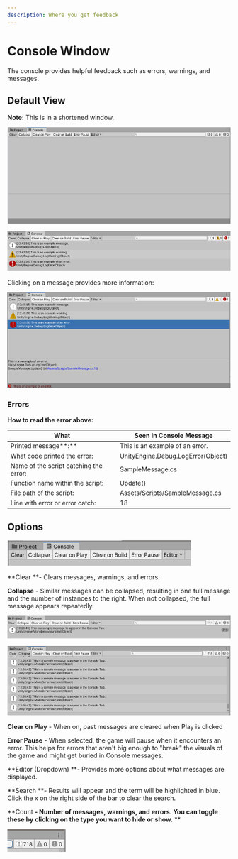 ```yaml
---
description: Where you get feedback
---
```


# Console Window

The console provides helpful feedback such as errors, warnings, and messages.

## Default View

**Note:** This is in a shortened window.

![A clear console](<../../.gitbook/assets/image (55).png>)

![Console showing how each type of console message or "log" appears.](<../../.gitbook/assets/image (60).png>)

Clicking on a message provides more information:

![Console with detailed information](<../../.gitbook/assets/image (74).png>)

### **Errors**

**How to read the error above:**

| What                                   | Seen in Console Message            |
| -------------------------------------- | ---------------------------------- |
| Printed message**:**                   | This is an example of an error.    |
| What code printed the error:           | UnityEngine.Debug.LogError(Object) |
| Name of the script catching the error: | SampleMessage.cs                   |
| Function name within the script:       | Update()                           |
| File path of the script:               | Assets/Scripts/SampleMessage.cs    |
| Line with error or error catch:        | 18                                 |

## Options

![](<../../.gitbook/assets/image (56).png>)

**Clear **- Clears messages, warnings, and errors.

**Collapse** - Similar messages can be collapsed, resulting in one full message and the number of instances to the right. When not collapsed, the full message appears repeatedly.

![Collapse is turned on](<../../.gitbook/assets/image (57).png>)

![Collapse is turned off](<../../.gitbook/assets/image (58).png>)

**Clear on Play** - When on, past messages are cleared when Play is clicked

**Error Pause** - When selected, the game will pause when it encounters an error. This helps for errors that aren't big enough to "break" the visuals of the game and might get buried in Console messages.

**Editor (Dropdown) **- Provides more options about what messages are displayed.

**Search **- Results will appear and the term will be highlighted in blue. Click the x on the right side of the bar to clear the search.

**Count **- Number of messages, warnings, and errors. You can toggle these by clicking on the type you want to hide or show.** **

![](<../../.gitbook/assets/image (59).png>)
